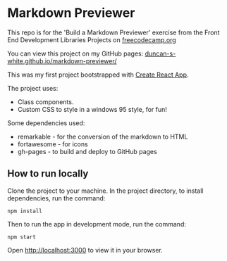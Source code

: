 # Markdown Previewer

This repo is for the 'Build a Markdown Previewer' exercise from the Front End Development Libraries Projects on [freecodecamp.org](https://www.freecodecamp.org/learn/front-end-development-libraries/front-end-development-libraries-projects/build-a-markdown-previewer)

You can view this project on my GitHub pages: [duncan-s-white.github.io/markdown-previewer/](https://duncan-s-white.github.io/markdown-previewer/)

This was my first project bootstrapped with [Create React App](https://github.com/facebook/create-react-app).

The project uses:

- Class components.
- Custom CSS to style in a windows 95 style, for fun!

Some dependencies used:

- remarkable - for the conversion of the markdown to HTML
- fortawesome - for icons
- gh-pages - to build and deploy to GitHub pages

## How to run locally

Clone the project to your machine. In the project directory, to install dependencies, run the command:

`npm install`

Then to run the app in development mode, run the command:

`npm start`

Open [http://localhost:3000](http://localhost:3000) to view it in your browser.
